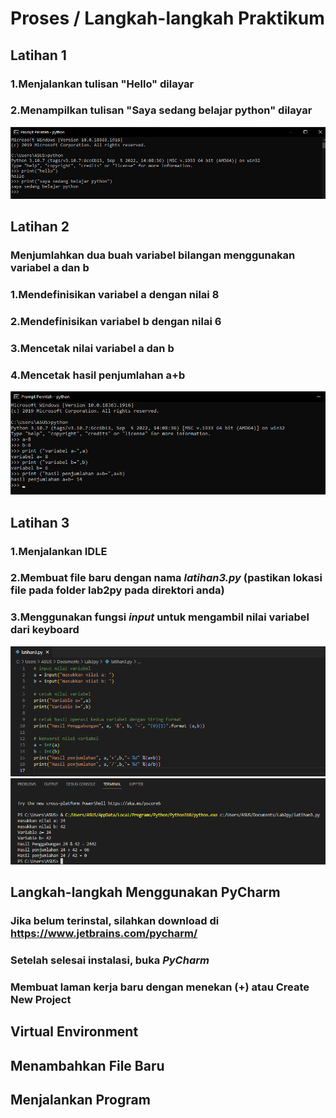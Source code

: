 # Proses / Langkah-langkah Praktikum

## Latihan 1
### 1.Menjalankan tulisan "Hello" dilayar
### 2.Menampilkan tulisan "Saya sedang belajar python" dilayar
![foto1](FOTO/foto1.png)
## Latihan 2
### Menjumlahkan dua buah variabel bilangan menggunakan variabel a dan b
### 1.Mendefinisikan variabel a dengan nilai 8
### 2.Mendefinisikan variabel b dengan nilai 6
### 3.Mencetak nilai variabel a dan b 
### 4.Mencetak hasil penjumlahan a+b
![foto2](FOTO/foto2.png)
## Latihan 3 
### 1.Menjalankan IDLE
### 2.Membuat file baru dengan nama *latihan3.py* (pastikan lokasi file pada folder lab2py pada direktori anda)
### 3.Menggunakan fungsi *input* untuk mengambil nilai variabel dari keyboard
![foto3](FOTO/foto3.png)
![foto4](FOTO/foto4.png)

## Langkah-langkah Menggunakan PyCharm
### Jika belum terinstal, silahkan download di https://www.jetbrains.com/pycharm/
### Setelah selesai instalasi, buka *PyCharm*
### Membuat laman kerja baru dengan menekan (+) atau Create New Project

## Virtual Environment

## Menambahkan File Baru

## Menjalankan Program
